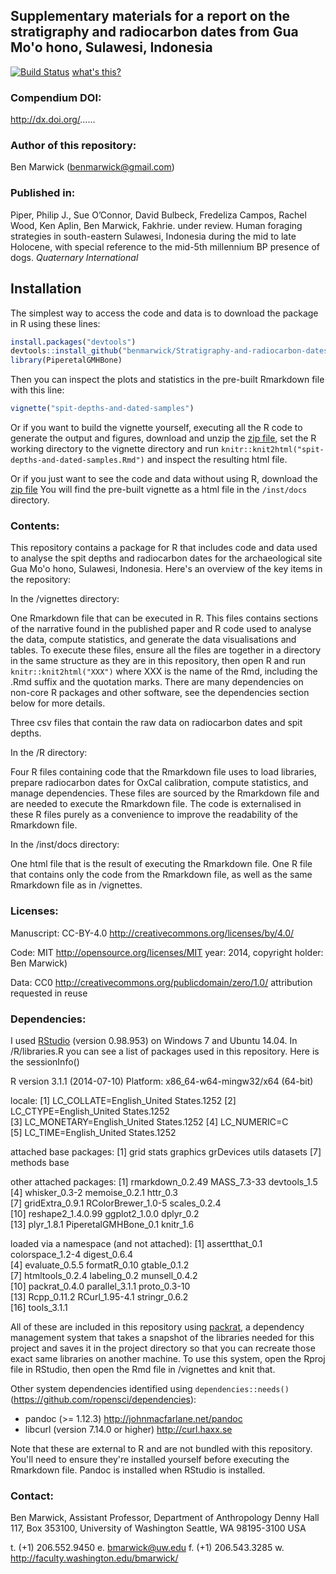 ## Supplementary materials for a report on the stratigraphy and radiocarbon dates from Gua Mo'o hono, Sulawesi, Indonesia

[![Build Status](https://travis-ci.org/benmarwick/PiperetalGMHBone.png?branch=master)](https://travis-ci.org/benmarwick/PiperetalGMHBone) [what's this?](http://en.wikipedia.org/wiki/Continuous_integration) 

### Compendium DOI: 
 
http://dx.doi.org/......

### Author of this repository:

Ben Marwick (benmarwick@gmail.com)

### Published in: 

 Piper, Philip J., Sue O’Connor, David Bulbeck, Fredeliza Campos, Rachel Wood, Ken Aplin, Ben Marwick, Fakhrie. under review. Human foraging strategies in south-eastern Sulawesi, Indonesia during the mid to late Holocene, with special reference to the mid-5th millennium BP presence of dogs. _Quaternary International_

## Installation

The simplest way to access the code and data is to download the package in R using these lines:

```r
install.packages("devtools")
devtools::install_github("benmarwick/Stratigraphy-and-radiocarbon-dates-from-Gua-Mo-o-hono-Sulawesi")
library(PiperetalGMHBone)
```

Then you can inspect the plots and statistics in the pre-built Rmarkdown file with this line: 

```r
vignette("spit-depths-and-dated-samples")
```
Or if you want to build the vignette yourself, executing all the R code to generate the output and figures, download and unzip the [zip file](https://github.com/benmarwick/PiperetalGMHBone/zipball/master),  set the R working directory to the vignette directory and run `knitr::knit2html("spit-depths-and-dated-samples.Rmd")` and inspect the resulting html file. 

Or if you just want to see the code and data without using R, download the [zip file](https://github.com/benmarwick/PiperetalGMHBone/zipball/master) You will find the pre-built vignette as a html file in the `/inst/docs` directory.  

 
### Contents:

This repository contains a package for R that includes code and data used to analyse the spit depths and radiocarbon dates for the archaeological site Gua Mo'o hono, Sulawesi, Indonesia. Here's an overview of the key items in the repository: 

In the /vignettes directory: 

One Rmarkdown file that can be executed in R. This files contains sections of the narrative found in the published paper and R code used to analyse the data, compute statistics, and generate the data visualisations and tables. To execute these files, ensure all the files are together in a directory in the same structure as they are in this repository, then open R and run `knitr::knit2html("XXX")` where XXX is the name of the Rmd, including the .Rmd suffix and the quotation marks. There are many dependencies on non-core R packages and other software, see the dependencies section below for more details.

Three csv files that contain the raw data on radiocarbon dates and spit depths. 

In the /R directory: 
 
Four R files containing code that the Rmarkdown file uses to load libraries, prepare radiocarbon dates for OxCal calibration, compute statistics, and manage dependencies. These files are sourced by the Rmarkdown file and are needed to execute the Rmarkdown file. The code is externalised in these R files purely as a convenience to improve the readability of the Rmarkdown file.

In the /inst/docs directory:

One html file that is the result of executing the Rmarkdown file. One R file that contains only the code from the Rmarkdown file, as well as the same Rmarkdown file as in /vignettes.

### Licenses:

Manuscript:  CC-BY-4.0 http://creativecommons.org/licenses/by/4.0/

Code: MIT http://opensource.org/licenses/MIT year: 2014, copyright holder: Ben Marwick)

Data: CC0 http://creativecommons.org/publicdomain/zero/1.0/ attribution requested in reuse

### Dependencies:

I used [RStudio](http://www.rstudio.com/products/rstudio/) (version 0.98.953) on Windows 7 and Ubuntu 14.04. In /R/libraries.R you can see a list of packages used in this repository. Here is the sessionInfo()

R version 3.1.1 (2014-07-10)
Platform: x86_64-w64-mingw32/x64 (64-bit)

locale:
[1] LC_COLLATE=English_United States.1252 
[2] LC_CTYPE=English_United States.1252   
[3] LC_MONETARY=English_United States.1252
[4] LC_NUMERIC=C                          
[5] LC_TIME=English_United States.1252    

attached base packages:
[1] grid      stats     graphics  grDevices utils     datasets 
[7] methods   base     

other attached packages:
 [1] rmarkdown_0.2.49     MASS_7.3-33          devtools_1.5        
 [4] whisker_0.3-2        memoise_0.2.1        httr_0.3            
 [7] gridExtra_0.9.1      RColorBrewer_1.0-5   scales_0.2.4        
[10] reshape2_1.4.0.99    ggplot2_1.0.0        dplyr_0.2           
[13] plyr_1.8.1           PiperetalGMHBone_0.1 knitr_1.6           

loaded via a namespace (and not attached):
 [1] assertthat_0.1   colorspace_1.2-4 digest_0.6.4    
 [4] evaluate_0.5.5   formatR_0.10     gtable_0.1.2    
 [7] htmltools_0.2.4  labeling_0.2     munsell_0.4.2   
[10] packrat_0.4.0    parallel_3.1.1   proto_0.3-10    
[13] Rcpp_0.11.2      RCurl_1.95-4.1   stringr_0.6.2   
[16] tools_3.1.1      

All of these are included in this repository using [packrat](http://rstudio.github.io/packrat/), a dependency management system that takes a snapshot of the libraries needed for this project and saves it in the project directory so that you can recreate those exact same libraries on another machine. To use this system, open the Rproj file in RStudio, then open the Rmd file in /vignettes and knit that. 

Other system dependencies identified using `dependencies::needs()` (https://github.com/ropensci/dependencies): 

- pandoc (>= 1.12.3) http://johnmacfarlane.net/pandoc
- libcurl (version 7.14.0 or higher) http://curl.haxx.se

Note that these are external to R and are not bundled with this repository. You'll need to ensure they're installed yourself before executing the Rmarkdown file. Pandoc is installed when RStudio is installed.

### Contact: 

Ben Marwick, Assistant Professor, Department of Anthropology
Denny Hall 117, Box 353100, University of Washington
Seattle, WA 98195-3100 USA

t. (+1) 206.552.9450   e. bmarwick@uw.edu
f. (+1) 206.543.3285   w. http://faculty.washington.edu/bmarwick/ 



